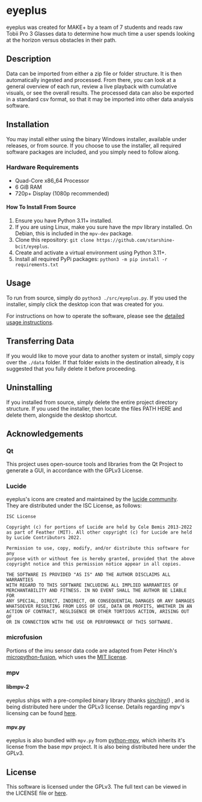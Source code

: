 # eyeplus

eyeplus was created for MAKE+ by a team of 7 students and reads raw Tobii Pro 3 Glasses data to determine how much time a user spends looking at the horizon versus obstacles in their path.

## Description

Data can be imported from either a zip file or folder structure. It is then automatically ingested and processed. From there, you can look at a general overview of each run, review a live playback with cumulative visuals, or see the overall results. The processed data can also be exported in a standard csv format, so that it may be imported into other data analysis software.

## Installation

You may install either using the binary Windows installer, available under releases, or from source. If you choose to use the installer, all required software packages are included, and you simply need to follow along.

### Hardware Requirements

- Quad-Core x86_64 Processor
- 6 GiB RAM
- 720p+ Display (1080p recommended)

#### How To Install From Source

1. Ensure you have Python 3.11+ installed.
2. If you are using Linux, make you sure have the mpv library installed. On Debian, this is included in the `mpv-dev` package.
3. Clone this repository: `git clone https://github.com/starshine-bcit/eyeplus`.
4. Create and activate a virtual environment using Python 3.11+.
5. Install all required PyPi packages: `python3 -m pip install -r requirements.txt`

## Usage

To run from source, simply do `python3 ./src/eyeplus.py`. If you used the installer, simply click the desktop icon that was created for you.

For instructions on how to operate the software, please see the [detailed usage instructions](docs/usage.md).

## Transferring Data

If you would like to move your data to another system or install, simply copy over the `./data` folder. If that folder exists in the destination already, it is suggested that you fully delete it before proceeding.

## Uninstalling

If you installed from source, simply delete the entire project directory structure. If you used the installer, then locate the files PATH HERE and delete them, alongside the desktop shortcut.

## Acknowledgements

### Qt

This project uses open-source tools and libraries from the Qt Project to generate a GUI, in accordance with the GPLv3 License.

### Lucide

eyeplus's icons are created and maintained by the [lucide community](https://github.com/lucide-icons/lucide).  
They are distributed under the ISC License, as follows:

```
ISC License

Copyright (c) for portions of Lucide are held by Cole Bemis 2013-2022
as part of Feather (MIT). All other copyright (c) for Lucide are held
by Lucide Contributors 2022.

Permission to use, copy, modify, and/or distribute this software for any
purpose with or without fee is hereby granted, provided that the above
copyright notice and this permission notice appear in all copies.

THE SOFTWARE IS PROVIDED "AS IS" AND THE AUTHOR DISCLAIMS ALL WARRANTIES
WITH REGARD TO THIS SOFTWARE INCLUDING ALL IMPLIED WARRANTIES OF
MERCHANTABILITY AND FITNESS. IN NO EVENT SHALL THE AUTHOR BE LIABLE FOR
ANY SPECIAL, DIRECT, INDIRECT, OR CONSEQUENTIAL DAMAGES OR ANY DAMAGES
WHATSOEVER RESULTING FROM LOSS OF USE, DATA OR PROFITS, WHETHER IN AN
ACTION OF CONTRACT, NEGLIGENCE OR OTHER TORTIOUS ACTION, ARISING OUT OF
OR IN CONNECTION WITH THE USE OR PERFORMANCE OF THIS SOFTWARE.
```

### microfusion

Portions of the imu sensor data code are adapted from Peter Hinch's [micropython-fusion](https://github.com/micropython-IMU/micropython-fusion), which uses the [MIT license](https://github.com/micropython-IMU/micropython-fusion/blob/master/LICENSE).

### mpv

#### libmpv-2

eyeplus ships with a pre-compiled binary library (thanks [sinchiro!](https://sourceforge.net/projects/mpv-player-windows/files)) , and is being distributed here under the GPLv3 license. Details regarding mpv's licensing can be found [here](https://github.com/mpv-player/mpv/blob/master/Copyright).

#### mpv.py

eyeplus is also bundled with `mpv.py` from [python-mpv](https://github.com/jaseg/python-mpv), which inherits it's license from the base mpv project. It is also being distributed here under the GPLv3.

## License

This software is licensed under the GPLv3. The full text can be viewed in the LICENSE file or [here](https://www.gnu.org/licenses/gpl-3.0.txt).
